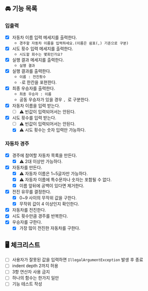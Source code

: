 ## 🚘 기능 목록

### 입출력

- [x] 자동차 이름 입력 메세지를 출력한다.
    - `경주할 자동차 이름을 입력하세요.(이름은 쉼표(,) 기준으로 구분)`
- [x] 시도 횟수 입력 메세지를 출력한다.
    - `시도할 회수는 몇회인가요?`
- [x] 실행 결과 메세지를 출력한다.
    - `실행 결과`
- [x] 실행 결과를 출력한다.
    - `이름 : 전진횟수`
    - `-`로 한칸을 포현한다.
- [x] 최종 우승자를 출력한다.
    - `최종 우승자 : 이름`
    - 공동 우승자가 있을 경우 `, `로 구분한다.
- [x] 자동차 이름을 입력 받는다.
    - [ ] ⚠️ 빈값이 입력되어서는 안된다.
- [x] 시도 횟수를 입력 받는다.
    - [ ] ⚠️ 빈값이 입력되어서는 안된다.
    - [x] ⚠️ 시도 횟수는 숫자 입력만 가능하다.

### 자동차 경주

- [x] 경주에 참여할 자동차 목록을 만든다.
    - [x] ⚠️ 2대 이상만 가능하다.
- [x] 자동차를 만든다.
    - [x] ⚠️ 자동차 이름은 1~5글자만 가능하다.
    - [x] ⚠️ 자동차 이름에 특수문자나 숫자는 포함될 수 없다.
    - [x] 이름 앞뒤에 공백이 있다면 제거한다.
- [x] 전진 유무를 결정한다.
    - [x] 0~9 사이의 무작위 값을 구한다.
    - [x] 무작위 값이 4 이상인지 확인한다.
- [x] 자동차를 전진한다.
- [x] 시도 횟수만큼 경주를 반복한다.
- [x] 우승자를 구한다.
    - [x] 가장 많이 전진한 자동차를 구한다.

## 🖥️ 체크리스트

- [ ] 사용자가 잘못된 값을 입력하면 `IllegalArgumentException` 발생 후 종료
- [ ] indent depth 2까지 허용
- [ ] 3항 연산자 사용 금지
- [ ] 하나의 함수는 한가지 일만
- [ ] 기능 테스트 작성
